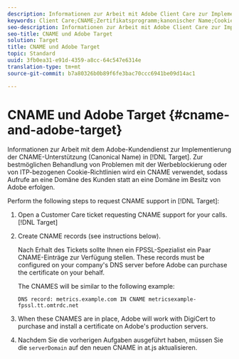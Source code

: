 ```yaml
---
description: Informationen zur Arbeit mit Adobe Client Care zur Implementierung der CNAME-Unterstützung (Canonical Name) in Adobe Target.
keywords: Client Care;CNAME;Zertifikatsprogramm;kanonischer Name;Cookies;Zertifikat; amc; adobe managed certificate
seo-description: Informationen zur Arbeit mit Adobe Client Care zur Implementierung der CNAME-Unterstützung (Canonical Name) in Adobe Target.
seo-title: CNAME und Adobe Target
solution: Target
title: CNAME und Adobe Target
topic: Standard
uuid: 3fb0ea31-e91d-4359-a8cc-64c547e6314e
translation-type: tm+mt
source-git-commit: b7a80326b0b89f6fe3bac70ccc6941be09d14ac1

---
```



# CNAME und Adobe Target {#cname-and-adobe-target}

Informationen zur Arbeit mit dem Adobe-Kundendienst zur Implementierung der CNAME-Unterstützung (Canonical Name) in [!DNL Target]. Zur bestmöglichen Behandlung von Problemen mit der Werbeblockierung oder von ITP-bezogenen Cookie-Richtlinien wird ein CNAME verwendet, sodass Aufrufe an eine Domäne des Kunden statt an eine Domäne im Besitz von Adobe erfolgen.

Perform the following steps to request CNAME support in [!DNL Target]:

1. Open a Customer Care ticket requesting CNAME support for your  calls.[](/help/cmp-resources-and-contact-information.md#reference_ACA3391A00EF467B87930A450050077C)[!DNL Target]

1. Create CNAME records (see instructions below).

   Nach Erhalt des Tickets sollte Ihnen ein FPSSL-Spezialist ein Paar CNAME-Einträge zur Verfügung stellen. These records must be configured on your company's DNS server before Adobe can purchase the certificate on your behalf.

   The CNAMES will be similar to the following example:

   `DNS record: metrics.example.com IN CNAME metricsexample-fpssl.tt.omtrdc.net`

1. When these CNAMES are in place, Adobe will work with DigiCert to purchase and install a certificate on Adobe's production servers.

1. Nachdem Sie die vorherigen Aufgaben ausgeführt haben, müssen Sie die `serverDomain` auf den neuen CNAME in at.js aktualisieren.
